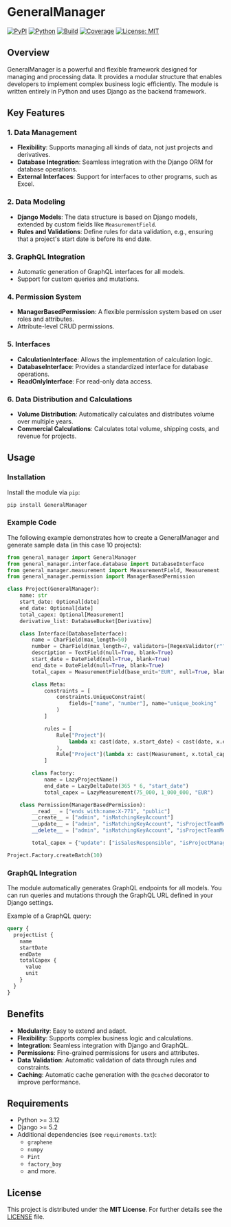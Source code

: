 # GeneralManager

[![PyPI](https://img.shields.io/pypi/v/GeneralManager.svg)](https://pypi.org/project/GeneralManager/)
[![Python](https://img.shields.io/pypi/pyversions/GeneralManager.svg)](https://pypi.org/project/GeneralManager/)
[![Build](https://github.com/TimKleindick/general_manager/actions/workflows/test.yml/badge.svg?branch=main)](https://github.com/TimKleindick/general_manager/actions/workflows/test.yml)
[![Coverage](https://img.shields.io/codecov/c/github/TimKleindick/general_manager)](https://app.codecov.io/gh/TimKleindick/general_manager)
[![License: MIT](https://img.shields.io/badge/license-MIT-green.svg)](LICENSE)

## Overview

GeneralManager is a powerful and flexible framework designed for managing and processing data. It provides a modular structure that enables developers to implement complex business logic efficiently. The module is written entirely in Python and uses Django as the backend framework.

## Key Features

### 1. **Data Management**
- **Flexibility**: Supports managing all kinds of data, not just projects and derivatives.
- **Database Integration**: Seamless integration with the Django ORM for database operations.
- **External Interfaces**: Support for interfaces to other programs, such as Excel.

### 2. **Data Modeling**
- **Django Models**: The data structure is based on Django models, extended by custom fields like `MeasurementField`.
- **Rules and Validations**: Define rules for data validation, e.g., ensuring that a project's start date is before its end date.

### 3. **GraphQL Integration**
- Automatic generation of GraphQL interfaces for all models.
- Support for custom queries and mutations.

### 4. **Permission System**
- **ManagerBasedPermission**: A flexible permission system based on user roles and attributes.
- Attribute-level CRUD permissions.

### 5. **Interfaces**
- **CalculationInterface**: Allows the implementation of calculation logic.
- **DatabaseInterface**: Provides a standardized interface for database operations.
- **ReadOnlyInterface**: For read-only data access.

### 6. **Data Distribution and Calculations**
- **Volume Distribution**: Automatically calculates and distributes volume over multiple years.
- **Commercial Calculations**: Calculates total volume, shipping costs, and revenue for projects.

## Usage

### Installation

Install the module via `pip`:

```bash
pip install GeneralManager
```

### Example Code

The following example demonstrates how to create a GeneralManager and generate sample data (in this case 10 projects):

```python
from general_manager import GeneralManager
from general_manager.interface.database import DatabaseInterface
from general_manager.measurement import MeasurementField, Measurement
from general_manager.permission import ManagerBasedPermission

class Project(GeneralManager):
    name: str
    start_date: Optional[date]
    end_date: Optional[date]
    total_capex: Optional[Measurement]
    derivative_list: DatabaseBucket[Derivative]

    class Interface(DatabaseInterface):
        name = CharField(max_length=50)
        number = CharField(max_length=7, validators=[RegexValidator(r"^AP\d{4,5}$")])
        description = TextField(null=True, blank=True)
        start_date = DateField(null=True, blank=True)
        end_date = DateField(null=True, blank=True)
        total_capex = MeasurementField(base_unit="EUR", null=True, blank=True)

        class Meta:
            constraints = [
                constraints.UniqueConstraint(
                    fields=["name", "number"], name="unique_booking"
                )
            ]

            rules = [
                Rule["Project"](
                    lambda x: cast(date, x.start_date) < cast(date, x.end_date)
                ),
                Rule["Project"](lambda x: cast(Measurement, x.total_capex) >= "0 EUR"),
            ]

        class Factory:
            name = LazyProjectName()
            end_date = LazyDeltaDate(365 * 6, "start_date")
            total_capex = LazyMeasurement(75_000, 1_000_000, "EUR")

    class Permission(ManagerBasedPermission):
        __read__ = ["ends_with:name:X-771", "public"]
        __create__ = ["admin", "isMatchingKeyAccount"]
        __update__ = ["admin", "isMatchingKeyAccount", "isProjectTeamMember"]
        __delete__ = ["admin", "isMatchingKeyAccount", "isProjectTeamMember"]

        total_capex = {"update": ["isSalesResponsible", "isProjectManager"]}

Project.Factory.createBatch(10)
```

### GraphQL Integration

The module automatically generates GraphQL endpoints for all models. You can run queries and mutations through the GraphQL URL defined in your Django settings.

Example of a GraphQL query:

```graphql
query {
  projectList {
    name
    startDate
    endDate
    totalCapex {
      value
      unit
    }
  }
}
```

## Benefits

- **Modularity**: Easy to extend and adapt.
- **Flexibility**: Supports complex business logic and calculations.
- **Integration**: Seamless integration with Django and GraphQL.
- **Permissions**: Fine-grained permissions for users and attributes.
- **Data Validation**: Automatic validation of data through rules and constraints.
- **Caching**: Automatic cache generation with the `@cached` decorator to improve performance.

## Requirements

- Python >= 3.12
- Django >= 5.2
- Additional dependencies (see `requirements.txt`):
  - `graphene`
  - `numpy`
  - `Pint`
  - `factory_boy`
  - and more.

## License

This project is distributed under the **MIT License**. For further details see the [LICENSE](./LICENSE) file.
